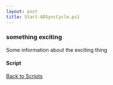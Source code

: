 ```yaml
---
layout: post
title: Start-ADSyncCycle.ps1
---
```


### something exciting

Some information about the exciting thing

#### Script

<script async src="https://gist-it.appspot.com/github.com/BanterBoy/scripts-blog/blob/master/PowerShell/scripts/activeDirectory/Start-ADSyncCycle.ps1" crossorigin="anonymous"></script>

<a href="/menu/_pages/scripts.html">Back to Scripts</a>
